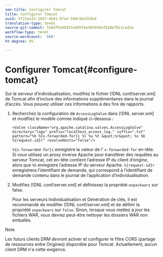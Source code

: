 ```yaml
---
seo-title: Configurer Tomcat
title: Configurer Tomcat
uuid: 5f23aa33-29d7-4b41-87a4-59dc5b433de4
translation-type: tm+mt
source-git-commit: 7e8df034035fe465fbe403949ef828e7811ced2e
workflow-type: tm+mt
source-wordcount: '169'
ht-degree: 0%

---
```



# Configurer Tomcat{#configure-tomcat}

Sur le serveur d’individualisation, modifiez le fichier [!DNL conf/server.xml] de Tomcat afin d’inclure des informations supplémentaires dans le journal d’accès. Vous pouvez utiliser ces informations à des fins de rapports.

1. Recherchez la configuration de `AccessLogValve` dans [!DNL server.xml] et modifiez le modèle comme indiqué ci-dessous :

   ```
   <Valve className="org.apache.catalina.valves.AccessLogValve" 
   directory="logs" prefix="localhost_access_log." suffix=".txt" 
   pattern="%h %{x-forwarded-for}i %l %u %t &quot;%r&quot; %s %b 
   %{request-id}r" resolveHosts="false"/>
   ```

   `%{x-forwarded-for}i` enregistre la valeur de l&#39; `x-forwarded-for` en-tête. Si vous utilisez un proxy inverse Apache pour transférer des requêtes au serveur Tomcat, cet en-tête contient l’adresse IP du client d’origine, alors que `%h` enregistre l’adresse IP du serveur Apache. `%{request-id}r` enregistrera l’identifiant de demande, qui correspond à l’identifiant de demande contenu dans le journal de l’application d’individualisation.

1. Modifiez [!DNL conf/server.xml] et définissez la propriété `unpackwars` sur false.

   Pour les serveurs Individualisation et Génération de clés, il est recommandé de modifier [!DNL conf/server.xml] et de définir la propriété `unpackwars` sur `false`. Sinon, lorsque vous mettez à jour les fichiers WAR, vous devrez peut-être nettoyer les dossiers WAR non emballés.

>[!NOTE]
>
>Les futurs clients DRM devront activer et configurer le filtre CORS (partage de ressources entre Origines) disponible pour Tomcat. Actuellement, aucun client DRM n&#39;a cette exigence.

